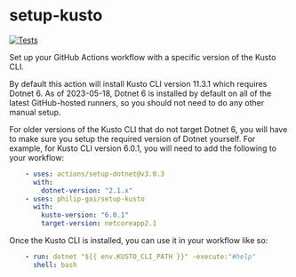 # setup-kusto

[![Tests](https://github.com/philip-gai/setup-kusto/actions/workflows/tests.yaml/badge.svg)](https://github.com/philip-gai/setup-kusto/actions/workflows/tests.yaml)

Set up your GitHub Actions workflow with a specific version of the Kusto CLI.

By default this action will install Kusto CLI version 11.3.1 which requires Dotnet 6. As of 2023-05-18, Dotnet 6 is installed by default on all of the latest GitHub-hosted runners, so you should not need to do any other manual setup.

For older versions of the Kusto CLI that do not target Dotnet 6, you will have to make sure you setup the required version of Dotnet yourself. For example, for Kusto CLI version 6.0.1, you will need to add the following to your workflow:

  ```yaml
      - uses: actions/setup-dotnet@v3.0.3
        with:
          dotnet-version: "2.1.x"
      - uses: philip-gai/setup-kusto
        with:
          kusto-version: "6.0.1"
          target-version: netcoreapp2.1
  ```

Once the Kusto CLI is installed, you can use it in your workflow like so:

  ```yaml
      - run: dotnet "${{ env.KUSTO_CLI_PATH }}" -execute:"#help"
        shell: bash
  ```
